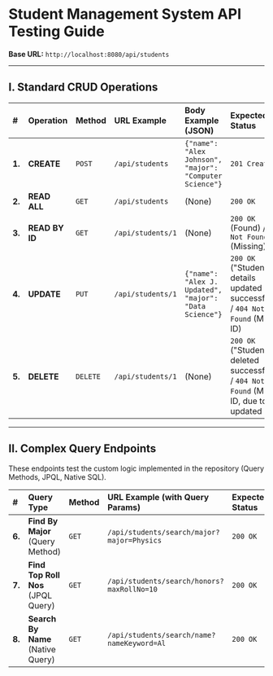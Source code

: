 # Student Management System API Testing Guide

**Base URL:** `http://localhost:8080/api/students`

---

## I. Standard CRUD Operations

| #      | Operation      | Method   | URL Example       | Body Example (JSON)                                     | Expected Status                                                                                 |
|:-------|:---------------|:---------|:------------------|:--------------------------------------------------------|:------------------------------------------------------------------------------------------------|
| **1.** | **CREATE**     | `POST`   | `/api/students`   | `{"name": "Alex Johnson", "major": "Computer Science"}` | `201 Created`                                                                                   |
| **2.** | **READ ALL**   | `GET`    | `/api/students`   | (None)                                                  | `200 OK`                                                                                        |
| **3.** | **READ BY ID** | `GET`    | `/api/students/1` | (None)                                                  | `200 OK` (Found) / `404 Not Found` (Missing)                                                    |
| **4.** | **UPDATE**     | `PUT`    | `/api/students/1` | `{"name": "Alex J. Updated", "major": "Data Science"}`  | `200 OK` ("Student details updated successfully!") / `404 Not Found` (Missing ID)               |
| **5.** | **DELETE**     | `DELETE` | `/api/students/1` | (None)                                                  | `200 OK` ("Student deleted successfully!") / `404 Not Found` (Missing ID, due to updated logic) |

---

## II. Complex Query Endpoints

These endpoints test the custom logic implemented in the repository (Query Methods, JPQL, Native SQL).

| #      | Query Type                         | Method | URL Example (with Query Params)            | Expected Status |
|:-------|:-----------------------------------|:-------|:-------------------------------------------|:----------------|
| **6.** | **Find By Major** (Query Method)   | `GET`  | `/api/students/search/major?major=Physics` | `200 OK`        |
| **7.** | **Find Top Roll Nos** (JPQL Query) | `GET`  | `/api/students/search/honors?maxRollNo=10` | `200 OK`        |
| **8.** | **Search By Name** (Native Query)  | `GET`  | `/api/students/search/name?nameKeyword=Al` | `200 OK`        |